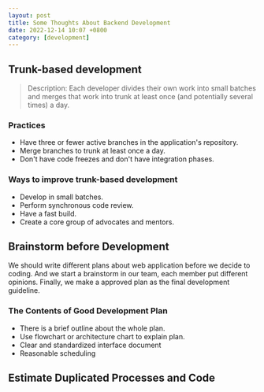 ```yaml
---
layout: post
title: Some Thoughts About Backend Development
date: 2022-12-14 10:07 +0800
category: [development]
---
```

## Trunk-based development

> Description: Each developer divides their own work into small batches and merges that work into trunk at least once (and potentially several times) a day.

### Practices

- Have three or fewer active branches in the application's repository.
- Merge branches to trunk at least once a day.
- Don't have code freezes and don't have integration phases.

### Ways to improve trunk-based development

- Develop in small batches.
- Perform synchronous code review.
- Have a fast build.
- Create a core group of advocates and mentors.

## Brainstorm before Development

We should write different plans about web application before we decide to coding. And we start a brainstorm in our team, each member put different opinions. Finally, we make a approved plan as the final development guideline.

### The Contents of Good Development Plan

- There is a brief outline about the whole plan.
- Use flowchart or architecture chart to explain plan.
- Clear and standardized interface document
- Reasonable scheduling

## Estimate Duplicated Processes and Code
